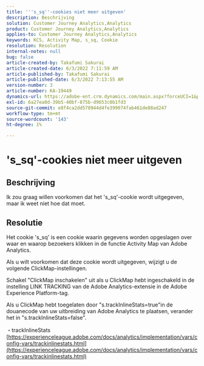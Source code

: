 ```yaml
---
title: '''s_sq''-cookies niet meer uitgeven'
description: Beschrijving
solution: Customer Journey Analytics,Analytics
product: Customer Journey Analytics,Analytics
applies-to: Customer Journey Analytics,Analytics
keywords: KCS, Activity Map, s_sq, Cookie
resolution: Resolution
internal-notes: null
bug: false
article-created-by: Takafumi Sakurai
article-created-date: 6/3/2022 7:11:59 AM
article-published-by: Takafumi Sakurai
article-published-date: 6/3/2022 7:13:55 AM
version-number: 3
article-number: KA-19449
dynamics-url: https://adobe-ent.crm.dynamics.com/main.aspx?forceUCI=1&pagetype=entityrecord&etn=knowledgearticle&id=57f2b672-0ce3-ec11-bb3d-000d3a33d4a1
exl-id: 6a27ea0d-39b5-40bf-875b-d9653c0b1fd3
source-git-commit: e8f4ca2dd578944d4fe399074fab461de88ad247
workflow-type: tm+mt
source-wordcount: '143'
ht-degree: 1%

---
```


# &#39;s_sq&#39;-cookies niet meer uitgeven

## Beschrijving

Ik zou graag willen voorkomen dat het &#39;s_sq&#39;-cookie wordt uitgegeven, maar ik weet niet hoe dat moet.

## Resolutie


Het cookie &#39;s_sq&#39; is een cookie waarin gegevens worden opgeslagen over waar en waarop bezoekers klikken in de functie Activity Map van Adobe Analytics.

Als u wilt voorkomen dat deze cookie wordt uitgegeven, wijzigt u de volgende ClickMap-instellingen.

Schakel &quot;ClickMap inschakelen&quot; uit als u ClickMap hebt ingeschakeld in de instelling LINK TRACKING van de Adobe Analytics-extensie in de Adobe Experience Platform-tag.

Als u ClickMap hebt toegelaten door &quot;s.trackInlineStats=true&quot;in de douanecode van uw uitbreiding van Adobe Analytics te plaatsen, verander het in &quot;s.trackInlineStats=false&quot;.

・trackInlineStats
[https://experienceleague.adobe.com/docs/analytics/implementation/vars/config-vars/trackinlinestats.html](https://experienceleague.adobe.com/docs/analytics/implementation/vars/config-vars/trackinlinestats.html)
